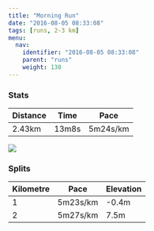 ```yaml
---
title: "Morning Run"
date: "2016-08-05 08:33:08"
tags: [runs, 2-3 km]
menu:
  nav:
    identifier: "2016-08-05 08:33:08"
    parent: "runs"
    weight: 130
---
```


### Stats

| Distance | Time | Pace |
|----------|------|------|
|2.43km|13m8s|5m24s/km|

<img src='https://maps.googleapis.com/maps/api/staticmap?maptype=roadmap&path=enc:ofkeI~xvLbBzUMdCaC^nB|BeA|AH`DzGt\|BbBkKsYkAaJrA}BaB_BrCokAkA_J&key=AIzaSyAfqMeaZ1CCJFGP5cWud__oZnT_Pybg-1M&size=800x800&markers=color:yellow|label:S|53.47448,-2.25184&markers=color:green|label:F|53.47445999999999,-2.2423500000000005'>

### Splits

| Kilometre | Pace | Elevation |
|------|------|-----------|
|1|5m23s/km|-0.4m|
|2|5m27s/km|7.5m|

